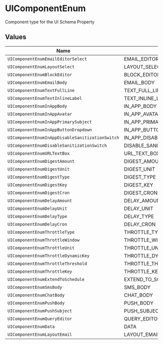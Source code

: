 # UIComponentEnum

Component type for the UI Schema Property


## Values

| Name                                            | Value                                           |
| ----------------------------------------------- | ----------------------------------------------- |
| `UIComponentEnumEmailEditorSelect`              | EMAIL_EDITOR_SELECT                             |
| `UIComponentEnumLayoutSelect`                   | LAYOUT_SELECT                                   |
| `UIComponentEnumBlockEditor`                    | BLOCK_EDITOR                                    |
| `UIComponentEnumEmailBody`                      | EMAIL_BODY                                      |
| `UIComponentEnumTextFullLine`                   | TEXT_FULL_LINE                                  |
| `UIComponentEnumTextInlineLabel`                | TEXT_INLINE_LABEL                               |
| `UIComponentEnumInAppBody`                      | IN_APP_BODY                                     |
| `UIComponentEnumInAppAvatar`                    | IN_APP_AVATAR                                   |
| `UIComponentEnumInAppPrimarySubject`            | IN_APP_PRIMARY_SUBJECT                          |
| `UIComponentEnumInAppButtonDropdown`            | IN_APP_BUTTON_DROPDOWN                          |
| `UIComponentEnumInAppDisableSanitizationSwitch` | IN_APP_DISABLE_SANITIZATION_SWITCH              |
| `UIComponentEnumDisableSanitizationSwitch`      | DISABLE_SANITIZATION_SWITCH                     |
| `UIComponentEnumURLTextBox`                     | URL_TEXT_BOX                                    |
| `UIComponentEnumDigestAmount`                   | DIGEST_AMOUNT                                   |
| `UIComponentEnumDigestUnit`                     | DIGEST_UNIT                                     |
| `UIComponentEnumDigestType`                     | DIGEST_TYPE                                     |
| `UIComponentEnumDigestKey`                      | DIGEST_KEY                                      |
| `UIComponentEnumDigestCron`                     | DIGEST_CRON                                     |
| `UIComponentEnumDelayAmount`                    | DELAY_AMOUNT                                    |
| `UIComponentEnumDelayUnit`                      | DELAY_UNIT                                      |
| `UIComponentEnumDelayType`                      | DELAY_TYPE                                      |
| `UIComponentEnumDelayCron`                      | DELAY_CRON                                      |
| `UIComponentEnumThrottleType`                   | THROTTLE_TYPE                                   |
| `UIComponentEnumThrottleWindow`                 | THROTTLE_WINDOW                                 |
| `UIComponentEnumThrottleUnit`                   | THROTTLE_UNIT                                   |
| `UIComponentEnumThrottleDynamicKey`             | THROTTLE_DYNAMIC_KEY                            |
| `UIComponentEnumThrottleThreshold`              | THROTTLE_THRESHOLD                              |
| `UIComponentEnumThrottleKey`                    | THROTTLE_KEY                                    |
| `UIComponentEnumExtendToSchedule`               | EXTEND_TO_SCHEDULE                              |
| `UIComponentEnumSmsBody`                        | SMS_BODY                                        |
| `UIComponentEnumChatBody`                       | CHAT_BODY                                       |
| `UIComponentEnumPushBody`                       | PUSH_BODY                                       |
| `UIComponentEnumPushSubject`                    | PUSH_SUBJECT                                    |
| `UIComponentEnumQueryEditor`                    | QUERY_EDITOR                                    |
| `UIComponentEnumData`                           | DATA                                            |
| `UIComponentEnumLayoutEmail`                    | LAYOUT_EMAIL                                    |